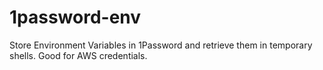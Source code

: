 # 1password-env
Store Environment Variables in 1Password and retrieve them in temporary shells. Good for AWS credentials.
